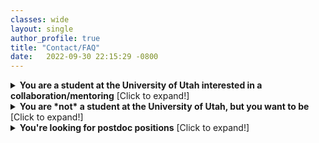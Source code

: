 ```yaml
---
classes: wide
layout: single
author_profile: true
title: "Contact/FAQ" 
date:   2022-09-30 22:15:29 -0800
---
```



<details>
<summary><b>You are a student at the University of Utah interested in a collaboration/mentoring</b> [Click to expand!]</summary>              


Please send me an email first with the following information: 

1. What's your educational status? [undergrad, masters, PhD, other],
2. Which research questions or problems interests you,  
3. What do you hope to get out of this collaboration,  
4. Mention are you proficient in python,  
5. Mention are you familiar with pytorch [and if yes, links to your github repos are appreciated], 
6. If you TA'ed, for which courses/professor, 
7. If you worked with a SoC faculty, please mention them, 
8. Which courses from the following list are you taking at the moment or have already completed: 

    * CS 5966/6966 – Local Explanations for Deep Learning Models                       
    * CS 6350 – Machine Learning                        
    * CS 6353 – Deep Learning                       
    * CS 6340 – Natural Language Processing                       
    * CS 6540 – Human-Computer Interaction                       
    * CS 6320 – Computer Vision                       
    * CS 6140 – Data Mining 

</details>                           



<details>
<summary><b>You are *not* a student at the University of Utah, but you want to be</b> [Click to expand!]</summary>              


If you're interested in doing a PhD in the School of Computing, *please apply*. We will carefully consider every application. More information about the application process can be found [here](https://www.cs.utah.edu/graduate/admissions/).

<details>
<summary><b>Suggestions for the Statement of Purpose</b> [Click to expand!]</summary>              


Through the years I noticed that many students believe they should focus on maximizing the number of publications to improve their PhD application. While demonstrating _research_ experience and skills is indeed _very_ important, this comes in different flavors. Publishing is one. Others include good scientific writing, developed research taste, knowledge of currently most prominent approaches in the area of interest and the gaps that need to be filled in to make short- and long-term progress, ideas of how to address these gaps, etc. Just as publishing, these are acquired skills that we do _not_ expect that you already _fully mastered_ when applying for PhD. That's what a PhD is for. 🙂 Your statement is your chance to demonstrate to a potential advisor, who doesn't know you yet, that you are capable and excited to further develop these skills. I hope you can infer now how even research projects and activities that did not result in a publication can be useful in your statement. I linked some resources for how to improve these skills [here](https://www.anamarasovic.com/contact/). There you can also find examples of great statements.

</details> 


<details>
<summary><b>Why didn't I answer your email?</b> [Click to expand!]</summary>              


I fully agree with everything Yonatan Bisk wrote under "Information about Emailing Professors/Why is your email being ignored" available [here](https://yonatanbisk.com/emailing_professors.html). 

</details> 

</details>                  



<details>
<summary><b>You're looking for postdoc positions</b> [Click to expand!]</summary>              


I'm not hiring postdocs yet. 


</details> 

